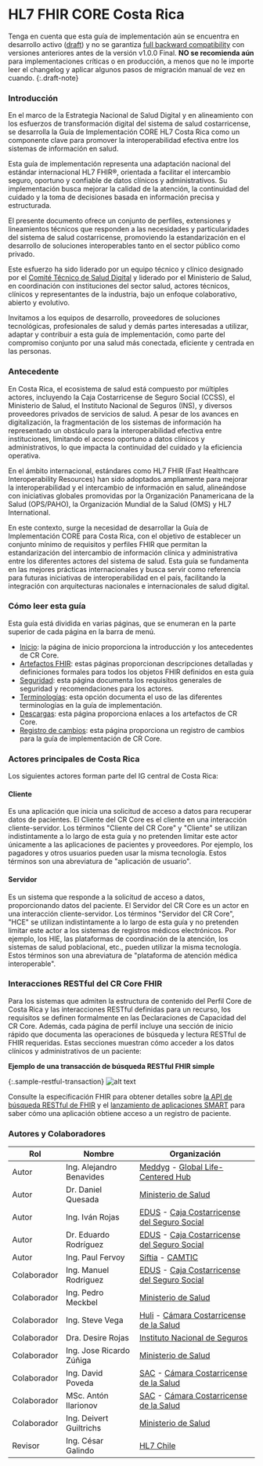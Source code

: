 # HL7 FHIR CORE Costa Rica

Tenga en cuenta que esta guía de implementación aún se encuentra en desarrollo activo ([draft](http://hl7.org/fhir/extensions/CodeSystem-standards-status.html#standards-status-draft)) y no se garantiza [full backward compatibility](https://en.wikipedia.org/wiki/Backward_compatibility#In_software) con versiones anteriores antes de la versión v1.0.0 Final. **NO se recomienda aún** para implementaciones críticas o en producción, a menos que no le importe leer el changelog y aplicar algunos pasos de migración manual de vez en cuando.
{:.draft-note}

### Introducción
En el marco de la Estrategia Nacional de Salud Digital y en alineamiento con los esfuerzos de transformación digital del sistema de salud costarricense, se desarrolla la Guía de Implementación CORE HL7 Costa Rica como un componente clave para promover la interoperabilidad efectiva entre los sistemas de información en salud.

Esta guía de implementación representa una adaptación nacional del estándar internacional HL7 FHIR®, orientada a facilitar el intercambio seguro, oportuno y confiable de datos clínicos y administrativos. Su implementación busca mejorar la calidad de la atención, la continuidad del cuidado y la toma de decisiones basada en información precisa y estructurada.

El presente documento ofrece un conjunto de perfiles, extensiones y lineamientos técnicos que responden a las necesidades y particularidades del sistema de salud costarricense, promoviendo la estandarización en el desarrollo de soluciones interoperables tanto en el sector público como privado.

Este esfuerzo ha sido liderado por un equipo técnico y clínico designado por el [Comité Técnico de Salud Digital](https://www.ministeriodesalud.go.cr/index.php/biblioteca-de-archivos-left/documentos-ministerio-de-salud/ministerio-de-salud/salud-digital/hoja-de-ruta-salud-digital/6765-estrategia-nacional-de-salud-digital-de-costa-rica/file) y liderado por el Ministerio de Salud, en coordinación con instituciones del sector salud, actores técnicos, clínicos y representantes de la industria, bajo un enfoque colaborativo, abierto y evolutivo.

Invitamos a los equipos de desarrollo, proveedores de soluciones tecnológicas, profesionales de salud y demás partes interesadas a utilizar, adaptar y contribuir a esta guía de implementación, como parte del compromiso conjunto por una salud más conectada, eficiente y centrada en las personas.

### Antecedente
En Costa Rica, el ecosistema de salud está compuesto por múltiples actores, incluyendo la Caja Costarricense de Seguro Social (CCSS), el Ministerio de Salud, el Instituto Nacional de Seguros (INS), y diversos proveedores privados de servicios de salud. A pesar de los avances en digitalización, la fragmentación de los sistemas de información ha representado un obstáculo para la interoperabilidad efectiva entre instituciones, limitando el acceso oportuno a datos clínicos y administrativos, lo que impacta la continuidad del cuidado y la eficiencia operativa.

En el ámbito internacional, estándares como HL7 FHIR (Fast Healthcare Interoperability Resources) han sido adoptados ampliamente para mejorar la interoperabilidad y el intercambio de información en salud, alineándose con iniciativas globales promovidas por la Organización Panamericana de la Salud (OPS/PAHO), la Organización Mundial de la Salud (OMS) y HL7 International.

En este contexto, surge la necesidad de desarrollar la Guía de Implementación CORE para Costa Rica, con el objetivo de establecer un conjunto mínimo de requisitos y perfiles FHIR que permitan la estandarización del intercambio de información clínica y administrativa entre los diferentes actores del sistema de salud. Esta guía se fundamenta en las mejores prácticas internacionales y busca servir como referencia para futuras iniciativas de interoperabilidad en el país, facilitando la integración con arquitecturas nacionales e internacionales de salud digital.

### Cómo leer esta guía
Esta guía está dividida en varias páginas, que se enumeran en la parte superior de cada página en la barra de menú.

- [Inicio](index.html): la página de inicio proporciona la introducción y los antecedentes de CR Core.
- [Artefactos FHIR](artifacts.html): estas páginas proporcionan descripciones detalladas y definiciones formales para todos los objetos FHIR definidos en esta guía
- [Seguridad](security.html): esta página documenta los requisitos generales de seguridad y recomendaciones para los actores.
- [Terminologías](terminology.html): esta opción documenta el uso de las diferentes terminologías en la guía de implementación.
- [Descargas](download.html): esta página proporciona enlaces a los artefactos de CR Core.
- [Registro de cambios](changes.html): esta página proporciona un registro de cambios para la guía de implementación de CR Core.

### Actores principales de Costa Rica
Los siguientes actores forman parte del IG central de Costa Rica:

#### Cliente
Es una aplicación que inicia una solicitud de acceso a datos para recuperar datos de pacientes. El Cliente del CR Core es el cliente en una interacción cliente-servidor. Los términos "Cliente del CR Core" y "Cliente" se utilizan indistintamente a lo largo de esta guía y no pretenden limitar este actor únicamente a las aplicaciones de pacientes y proveedores. Por ejemplo, los pagadores y otros usuarios pueden usar la misma tecnología. Estos términos son una abreviatura de "aplicación de usuario".

#### Servidor
Es un sistema que responde a la solicitud de acceso a datos, proporcionando datos del paciente. El Servidor del CR Core es un actor en una interacción cliente-servidor. Los términos "Servidor del CR Core", "HCE" se utilizan indistintamente a lo largo de esta guía y no pretenden limitar este actor a los sistemas de registros médicos electrónicos. Por ejemplo, los HIE, las plataformas de coordinación de la atención, los sistemas de salud poblacional, etc., pueden utilizar la misma tecnología. Estos términos son una abreviatura de "plataforma de atención médica interoperable".

### Interacciones RESTful del CR Core FHIR
Para los sistemas que admiten la estructura de contenido del Perfil Core de Costa Rica y las interacciones RESTful definidas para un recurso, los requisitos se definen formalmente en las Declaraciones de Capacidad del CR Core. Además, cada página de perfil incluye una sección de inicio rápido que documenta las operaciones de búsqueda y lectura RESTful de FHIR requeridas. Estas secciones muestran cómo acceder a los datos clínicos y administrativos de un paciente:

**Ejemplo de una transacción de búsqueda RESTful FHIR simple**

{:.sample-restful-transaction}
![alt text](assets/images/cr-core-restful-fhir.png "Ejemplo de una transacción de búsqueda RESTful FHIR simple")

Consulte la especificación FHIR para obtener detalles sobre [la API de búsqueda RESTful de FHIR](https://hl7.org/fhir/R5/http.html#search) y el [lanzamiento de aplicaciones SMART](https://hl7.org/fhir/smart-app-launch/STU2/) para saber cómo una aplicación obtiene acceso a un registro de paciente.

### Autores y Colaboradores

| Rol         | Nombre                   | Organización                                           |
| ----------- | ------------------------ | ------------------------------------------------------ |
| Autor       | Ing. Alejandro Benavides | [Meddyg](https://meddyg.com/) - [Global Life-Centered Hub](#)            |
| Autor       | Dr. Daniel Quesada       | [Ministerio de Salud](https://ministeriodesalud.go.cr/)                               |
| Autor       | Ing. Iván Rojas          | [EDUS](https://www.ccss.sa.cr/appedus/) - [Caja Costarricense del Seguro Social](#)  |
| Autor       | Dr. Eduardo Rodríguez    | [EDUS](https://www.ccss.sa.cr/appedus/) - [Caja Costarricense del Seguro Social](#)  |
| Autor       | Ing. Paul Fervoy         | [Siftia](https://siftia.tech/es/) - [CAMTIC](#)                              |
| Colaborador | Ing. Manuel Rodriguez    | [EDUS](https://www.ccss.sa.cr/appedus/) - [Caja Costarricense del Seguro Social](#)  |
| Colaborador | Ing. Pedro Meckbel       | [Ministerio de Salud](https://ministeriodesalud.go.cr/)                               |
| Colaborador | Ing. Steve Vega          | [Huli](https://huli.io/) - [Cámara Costarricense de la Salud](#)      |
| Colaborador | Dra. Desire Rojas        | [Instituto Nacional de Seguros](https://www.grupoins.com/)                     |
| Colaborador | Ing. Jose Ricardo Zúñiga | [Ministerio de Salud](https://ministeriodesalud.go.cr/)                               |
| Colaborador | Ing. David Poveda        | [SAC](https://www.saludaunclick.com/) - [Cámara Costarricense de la Salud](#)       |
| Colaborador | MSc. Antón Ilarionov     | [SAC](https://www.saludaunclick.com/) - [Cámara Costarricense de la Salud](#)       |
| Colaborador | Ing. Deivert Guiltrichs  | [Ministerio de Salud](https://ministeriodesalud.go.cr/)                               |
| Revisor     | Ing. César Galindo       | [HL7 Chile](https://hl7chile.cl/)                                         |
